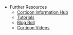 <!-- _navbar.md -->

* Further Resources
    * [Corticon Information Hub](https://docs.progress.com/category/corticon-information-hub)
    * [Tutorials](https://www.progress.com/corticon/corticon-learning-center)
    * [Blog Roll](https://www.progress.com/blogs/cognitive-services)
    * [Corticon Videos](https://docs.progress.com/category/corticon-videos)